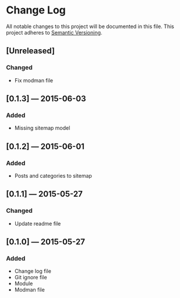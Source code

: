 # Change Log
All notable changes to this project will be documented in this file. 
This project adheres to [Semantic Versioning](http://semver.org/).

## [Unreleased]
### Changed
- Fix modman file

## [0.1.3] — 2015-06-03
### Added
- Missing sitemap model

## [0.1.2] — 2015-06-01
### Added
- Posts and categories to sitemap

## [0.1.1] — 2015-05-27
### Changed
- Update readme file

## [0.1.0] — 2015-05-27
### Added
- Change log file
- Git ignore file
- Module
- Modman file
